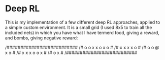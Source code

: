 # Deep RL
This is my implementation of a few different deep RL approaches, applied to a simple custom environment. It is a small grid (I used 8x5 to train all the included nets) in which you have
what I have termerd food, giving a reward, and bombs, giving negative reward:

/##########################
/# o  o     x  x  o  x  o #
/# o  x  x  x        o    #
/# o  o           @  x  o #
/#    x  x  x     o  o  x #
/#                o     x #
/##########################